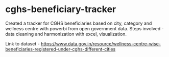 # cghs-beneficiary-tracker

Created a tracker for CGHS beneficiaries based on city, category and  wellness centre with powerbi from open government data.
Steps involved - data cleaning and harmonization with excel, visualization.

Link to dataset - https://www.data.gov.in/resource/wellness-centre-wise-beneficiaries-registered-under-cghs-different-cities
